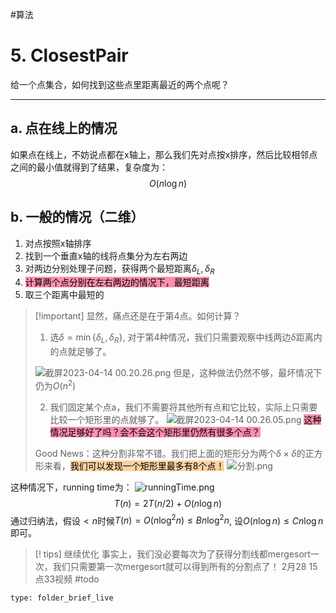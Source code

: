 
#算法 
# 5. ClosestPair
给一个点集合，如何找到这些点里距离最近的两个点呢？
***
## a. 点在线上的情况
如果点在线上，不妨说点都在x轴上，那么我们先对点按x排序，然后比较相邻点之间的最小值就得到了结果，复杂度为：
$$O(n\log n)$$

## b. 一般的情况（二维）
1. 对点按照x轴排序
2. 找到一个垂直x轴的线将点集分为左右两边
3. 对两边分别处理子问题，获得两个最短距离$\delta_L,\delta_R$
4. <mark style="background: #FF5582A6;">计算两个点分别在左右两边的情况下，最短距离</mark>
5. 取三个距离中最短的
>[!important] 显然，痛点还是在于第4点。如何计算？
>1. 选$\delta = \min \{\delta_L,\delta_R \}$, 对于第4种情况，我们只需要观察中线两边$\delta$距离内的点就足够了。
>
>![截屏2023-04-14 00.20.26.png](https://obsidian-1317758465.cos.ap-shanghai.myqcloud.com/images/%E6%88%AA%E5%B1%8F2023-04-14%2000.20.26.png)
>但是，这种做法仍然不够，最坏情况下仍为$O(n^2)$
>
>2. 我们固定某个点a，我们不需要将其他所有点和它比较，实际上只需要比较一个矩形里的点就够了。
>![截屏2023-04-14 00.26.05.png](https://obsidian-1317758465.cos.ap-shanghai.myqcloud.com/images/%E6%88%AA%E5%B1%8F2023-04-14%2000.26.05.png)
> <mark style="background: #FF5582A6;">这种情况足够好了吗？会不会这个矩形里仍然有很多个点？</mark>
> 
> Good News：这种分割非常不错。我们把上面的矩形分为两个$\delta \times \delta$的正方形来看，<mark style="background: #FFB86CA6;">我们可以发现一个矩形里最多有8个点！</mark>
> ![分割.png](https://obsidian-1317758465.cos.ap-shanghai.myqcloud.com/images/%E5%88%86%E5%89%B2.png)

这种情况下，running time为：
![runningTime.png](https://obsidian-1317758465.cos.ap-shanghai.myqcloud.com/images/runningTime.png)
$$T(n)=2T(n/2)+O(n\log n)$$
通过归纳法，假设$< n$时候$T(n)=O(n\log^2 n)\le B n\log^2n$, 设$O(n\log n) \le Cn\log n$ 即可。
>[! tips] 继续优化
>事实上，我们没必要每次为了获得分割线都mergesort一次，我们只需要第一次mergesort就可以得到所有的分割点了！
>2月28 15点33视频 #todo 







```ccard
type: folder_brief_live
```
 
